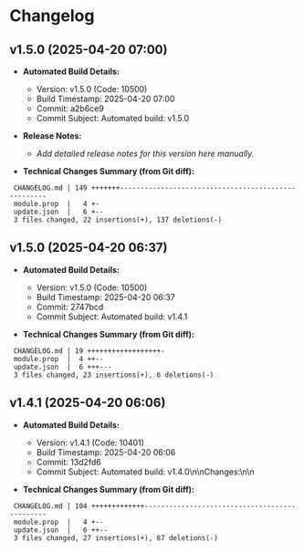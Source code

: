# Changelog

## v1.5.0 (2025-04-20 07:00)

* **Automated Build Details:**
    * Version: v1.5.0 (Code: 10500)
    * Build Timestamp: 2025-04-20 07:00
    * Commit: a2b6ce9
    * Commit Subject: Automated build: v1.5.0

* **Release Notes:**
    * *Add detailed release notes for this version here manually.*

* **Technical Changes Summary (from Git diff):**
```
 CHANGELOG.md | 149 +++++++----------------------------------------------------
 module.prop  |   4 +-
 update.json  |   6 +--
 3 files changed, 22 insertions(+), 137 deletions(-)
```


## v1.5.0 (2025-04-20 06:37)

* **Automated Build Details:**
    * Version: v1.5.0 (Code: 10500)
    * Build Timestamp: 2025-04-20 06:37
    * Commit: 2747bcd
    * Commit Subject: Automated build: v1.4.1

* **Technical Changes Summary (from Git diff):**
```
 CHANGELOG.md | 19 ++++++++++++++++++-
 module.prop  |  4 ++--
 update.json  |  6 +++---
 3 files changed, 23 insertions(+), 6 deletions(-)
```


## v1.4.1 (2025-04-20 06:06)

* **Automated Build Details:**
    * Version: v1.4.1 (Code: 10401)
    * Build Timestamp: 2025-04-20 06:06
    * Commit: 13d2fd6
    * Commit Subject: Automated build: v1.4.0\n\nChanges:\n\n

* **Technical Changes Summary (from Git diff):**
```
 CHANGELOG.md | 104 +++++++++++++----------------------------------------------
 module.prop  |   4 +--
 update.json  |   6 ++--
 3 files changed, 27 insertions(+), 87 deletions(-)
```



